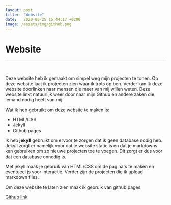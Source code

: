 ```yaml
---
layout: post
title:  "Website"
date:   2020-06-25 15:44:17 +0200
image: /assets/img/github.png
---
```

Website
======
------
<br>

Deze website heb ik gemaakt om simpel weg mijn projecten te tonen.
Op deze website laat ik projecten zien waar ik trots op ben. Verder kan ik deze website
doorlinken naar mensen die meer van mij willen weten. Deze website linkt natuurlijk weer door
naar mijn Github en andere zaken die iemand nodig heeft van mij.

Wat ik heb gebruikt om deze website te maken is:

* HTML/CSS
* Jekyll
* Github pages

Ik heb **jekyll** gebruikt om ervoor te zorgen dat ik geen database nodig heb.
Jekyll zorgt er namelijk voor dat je website static is en dat je markdowns kan gebruiken
om zo nieuwe projecten toe te voegen. Dit zorgt er dus voor dat een database onnodig is.

Met jekyll maak je gebruik van HTML/CSS om de pagina's te maken en eventueel js voor interactie.
Verder zijn de projecten die ik upload markdown files.

Om deze website te laten zien maak ik gebruik van github pages

[Github link](https://www.google.com)